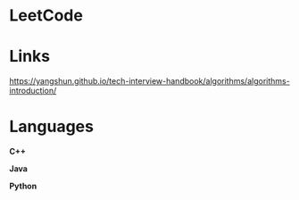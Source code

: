 # LeetCode

# Links
https://yangshun.github.io/tech-interview-handbook/algorithms/algorithms-introduction/

# Languages
**C++**

**Java**

**Python**




